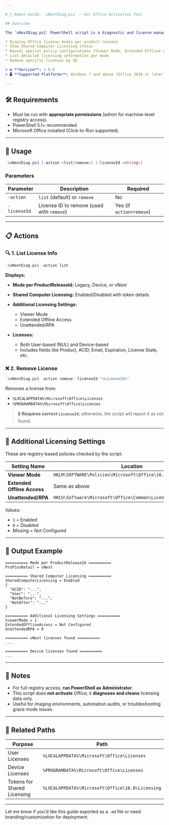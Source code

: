 ```yaml
---

# 📘 Admin Guide: `vNextDiag.ps1` — Get Office Activation Tool

## Overview

The `vNextDiag.ps1` PowerShell script is a diagnostic and license management tool for Microsoft Office. It is designed to:

* Display Office license modes per product release
* Show Shared Computer Licensing status
* Reveal special policy configurations (Viewer Mode, Extended Offline Access, Unattended/RPA)
* List detailed licensing information per mode
* Remove specific licenses by ID

> ⚙️ **Version**: 1.0.0
> 🖥️ **Supported Platforms**: Windows 7 and above (Office 2016 or later)

---
```


## 🛠️ Requirements

* Must be run with **appropriate permissions** (admin for machine-level registry access).
* PowerShell 5.1+ recommended.
* Microsoft Office installed (Click-to-Run supported).

---

## 🚀 Usage

```powershell
.\vNextDiag.ps1 [-action <list|remove>] [-licenseId <string>]
```

### Parameters

| Parameter    | Description                               | Required                 |
| ------------ | ----------------------------------------- | ------------------------ |
| `-action`    | `list` (default) or `remove`              | No                       |
| `-licenseId` | License ID to remove (used with `remove`) | Yes (if `action=remove`) |

---

## 📋 Actions

### 🔍 1. List License Info

```powershell
.\vNextDiag.ps1 -action list
```

**Displays:**

* **Mode per ProductReleaseId:** Legacy, Device, or vNext
* **Shared Computer Licensing:** Enabled/Disabled with token details
* **Additional Licensing Settings:**

  * Viewer Mode
  * Extended Offline Access
  * Unattended/RPA
* **Licenses:**

  * Both User-based (NUL) and Device-based
  * Includes fields like Product, ACID, Email, Expiration, License State, etc.

### ❌ 2. Remove License

```powershell
.\vNextDiag.ps1 -action remove -licenseId "<LicenseId>"
```

Removes a license from:

* `%LOCALAPPDATA%\Microsoft\Office\Licenses`
* `%PROGRAMDATA%\Microsoft\Office\Licenses`

> 🔒 **Requires correct `LicenseId`**; otherwise, the script will report it as not found.

---

## 🧩 Additional Licensing Settings

These are registry-based policies checked by the script:

| Setting Name                | Location                                                        | Type    |
| --------------------------- | --------------------------------------------------------------- | ------- |
| **Viewer Mode**             | `HKLM\SOFTWARE\Policies\Microsoft\Office\16.0\Common\Licensing` | Machine |
| **Extended Offline Access** | Same as above                                                   | Machine |
| **Unattended/RPA**          | `HKCU\Software\Microsoft\Office\Common\Licensing`               | User    |

Values:

* `1` = Enabled
* `0` = Disabled
* *Missing* = Not Configured

---

## 🧪 Output Example

```text
========== Mode per ProductReleaseId ==========
ProPlusRetail = vNext

========== Shared Computer Licensing ==========
SharedComputerLicensing = Enabled
{
  "ACID": "...",
  "User": "...",
  "NotBefore": "...",
  "NotAfter": "..."
}

========== Additional Licensing Settings ==========
ViewerMode = 1
ExtendedOfflineAccess = Not Configured
UnattendedRPA = 0

========== vNext licenses found ==========
...

========== Device licenses found ==========
...
```

---

## 📎 Notes

* For full registry access, **run PowerShell as Administrator**.
* This script does **not activate** Office; it **diagnoses and cleans** licensing data only.
* Useful for imaging environments, automation audits, or troubleshooting grace mode issues.

---

## 📂 Related Paths

| Purpose                     | Path                                             |
| --------------------------- | ------------------------------------------------ |
| User Licenses               | `%LOCALAPPDATA%\Microsoft\Office\Licenses`       |
| Device Licenses             | `%PROGRAMDATA%\Microsoft\Office\Licenses`        |
| Tokens for Shared Licensing | `%LOCALAPPDATA%\Microsoft\Office\16.0\Licensing` |

---

Let me know if you'd like this guide exported as a `.md` file or need branding/customization for deployment.

